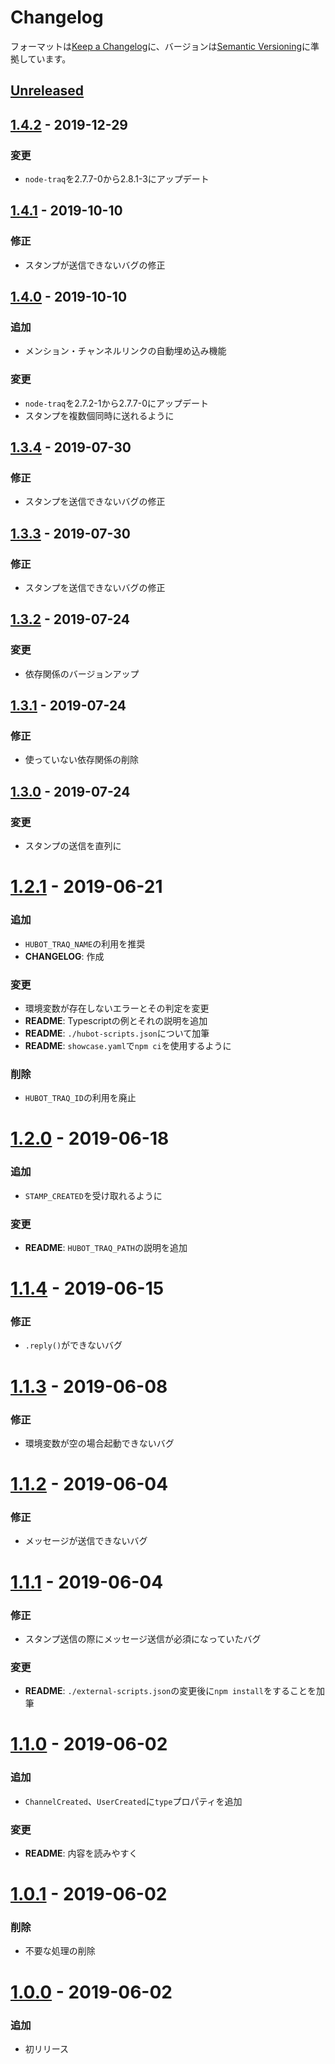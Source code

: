 # Changelog
フォーマットは[Keep a Changelog][]に、バージョンは[Semantic Versioning][]に準拠しています。

## [Unreleased]

## [1.4.2][] - 2019-12-29
### 変更
- `node-traq`を2.7.7-0から2.8.1-3にアップデート

## [1.4.1][] - 2019-10-10
### 修正
- スタンプが送信できないバグの修正

## [1.4.0][] - 2019-10-10
### 追加
- メンション・チャンネルリンクの自動埋め込み機能

### 変更
- `node-traq`を2.7.2-1から2.7.7-0にアップデート
- スタンプを複数個同時に送れるように

## [1.3.4][] - 2019-07-30
### 修正
- スタンプを送信できないバグの修正

## [1.3.3][] - 2019-07-30
### 修正
- スタンプを送信できないバグの修正

## [1.3.2][] - 2019-07-24
### 変更
- 依存関係のバージョンアップ

## [1.3.1][] - 2019-07-24
### 修正
- 使っていない依存関係の削除

## [1.3.0][] - 2019-07-24
### 変更
- スタンプの送信を直列に

# [1.2.1][] - 2019-06-21
### 追加
- `HUBOT_TRAQ_NAME`の利用を推奨
- **CHANGELOG**: 作成

### 変更
- 環境変数が存在しないエラーとその判定を変更
- **README**: Typescriptの例とそれの説明を追加
- **README**: `./hubot-scripts.json`について加筆
- **README**: `showcase.yaml`で`npm ci`を使用するように

### 削除
- `HUBOT_TRAQ_ID`の利用を廃止

# [1.2.0][] - 2019-06-18
### 追加
- `STAMP_CREATED`を受け取れるように

### 変更
- **README**: `HUBOT_TRAQ_PATH`の説明を追加

# [1.1.4][] - 2019-06-15
### 修正
- `.reply()`ができないバグ

# [1.1.3][] - 2019-06-08
### 修正
- 環境変数が空の場合起動できないバグ

# [1.1.2][] - 2019-06-04
### 修正
- メッセージが送信できないバグ

# [1.1.1][] - 2019-06-04
### 修正
- スタンプ送信の際にメッセージ送信が必須になっていたバグ

### 変更
- **README**: `./external-scripts.json`の変更後に`npm install`をすることを加筆

# [1.1.0][] - 2019-06-02
### 追加
- `ChannelCreated`、`UserCreated`に`type`プロパティを追加

### 変更
- **README**: 内容を読みやすく

# [1.0.1][] - 2019-06-02
### 削除
- 不要な処理の削除

# [1.0.0][] - 2019-06-02
### 追加
- 初リリース

[Unreleased]: https://github.com/sapphi-red/hubot-traq/compare/v1.4.2...HEAD
[1.4.2]: https://github.com/sapphi-red/hubot-traq/compare/v1.4.1...v1.4.2
[1.4.1]: https://github.com/sapphi-red/hubot-traq/compare/v1.4.0...v1.4.1
[1.4.0]: https://github.com/sapphi-red/hubot-traq/compare/v1.3.4...v1.4.0
[1.3.4]: https://github.com/sapphi-red/hubot-traq/compare/v1.3.3...v1.3.4
[1.3.3]: https://github.com/sapphi-red/hubot-traq/compare/v1.3.2...v1.3.3
[1.3.2]: https://github.com/sapphi-red/hubot-traq/compare/v1.3.1...v1.3.2
[1.3.1]: https://github.com/sapphi-red/hubot-traq/compare/v1.3.0...v1.3.1
[1.3.0]: https://github.com/sapphi-red/hubot-traq/compare/v1.2.1...v1.3.0
[1.2.1]: https://github.com/sapphi-red/hubot-traq/compare/v1.2.0...v1.2.1
[1.2.0]: https://github.com/sapphi-red/hubot-traq/compare/v1.1.4...v1.2.0
[1.1.4]: https://github.com/sapphi-red/hubot-traq/compare/v1.1.3...v1.1.4
[1.1.3]: https://github.com/sapphi-red/hubot-traq/compare/v1.1.2...v1.1.3
[1.1.2]: https://github.com/sapphi-red/hubot-traq/compare/v1.1.1...v1.1.2
[1.1.1]: https://github.com/sapphi-red/hubot-traq/compare/v1.1.0...v1.1.1
[1.1.0]: https://github.com/sapphi-red/hubot-traq/compare/v1.0.1...v1.1.0
[1.0.1]: https://github.com/sapphi-red/hubot-traq/compare/v1.0.0...v1.0.1
[1.0.0]: https://github.com/sapphi-red/hubot-traq/releases/tag/v1.0.0

[Keep a Changelog]: https://keepachangelog.com/en/1.0.0/
[Semantic Versioning]: https://semver.org/spec/v2.0.0.html
